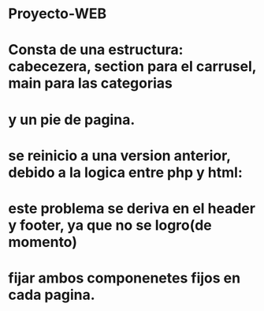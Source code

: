 # Proyecto-WEB
# Consta de una estructura: cabecezera, section para el carrusel, main para las categorias
# y un pie de pagina.
# se reinicio a una version anterior, debido a la logica entre php y html: 
# este problema se deriva en el header y footer, ya que no se logro(de momento)
# fijar ambos componenetes fijos en cada pagina.